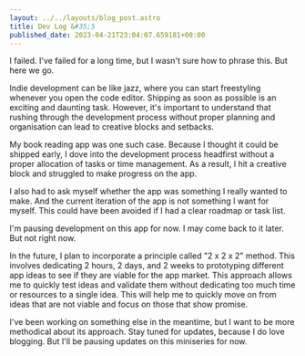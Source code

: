 ```yaml
---
layout: ../../layouts/blog_post.astro
title: Dev Log &#35;5
published_date: 2023-04-21T23:04:07.659181+00:00
---
```


I failed. I've failed for a long time, but I wasn't sure how to phrase this. But here we go.

Indie development can be like jazz, where you can start freestyling whenever you open the code editor. Shipping as soon as possible is an exciting and daunting task. However, it's important to understand that rushing through the development process without proper planning and organisation can lead to creative blocks and setbacks.

My book reading app was one such case. Because I thought it could be shipped early, I dove into the development process headfirst without a proper allocation of tasks or time management. As a result, I hit a creative block and struggled to make progress on the app.

I also had to ask myself whether the app was something I really wanted to make. And the current iteration of the app is not something I want for myself. This could have been avoided if I had a clear roadmap or task list.

I'm pausing development on this app for now. I may come back to it later. But not right now.

In the future, I plan to incorporate a principle called "2 x 2 x 2" method. This involves dedicating 2 hours, 2 days, and 2 weeks to prototyping different app ideas to see if they are viable for the app market. This approach allows me to quickly test ideas and validate them without dedicating too much time or resources to a single idea. This will help me to quickly move on from ideas that are not viable and focus on those that show promise.

I've been working on something else in the meantime, but I want to be more methodical about its approach. Stay tuned for updates, because I do love blogging. But I'll be pausing updates on this miniseries for now.
